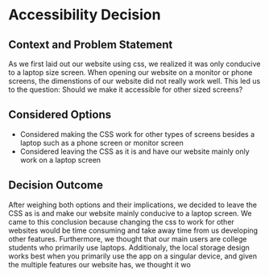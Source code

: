 # Accessibility Decision

## Context and Problem Statement

As we first laid out our website using css, we realized it was only conducive to a laptop size screen. When opening our website on a monitor or phone screens, the dimenstions of our website did not really work well. This led us to the question: Should we make it accessible for other sized screens?

## Considered Options

* Considered making the CSS work for other types of screens besides a laptop such as a phone screen or monitor screen
* Considered leaving the CSS as it is and have our website mainly only work on a laptop screen

## Decision Outcome
After weighing both options and their implications, we decided to leave the CSS as is and make our website mainly conducive to a laptop screen. We came to this conclusion because changing the css to work for other websites would be time consuming and take away time from us developing other features. Furthermore, we thought that our main users are college students who primarily use laptops. Additionaly, the local storage design works best when you primarily use the app on a singular device, and given the multiple features our website has, we thought it wo
